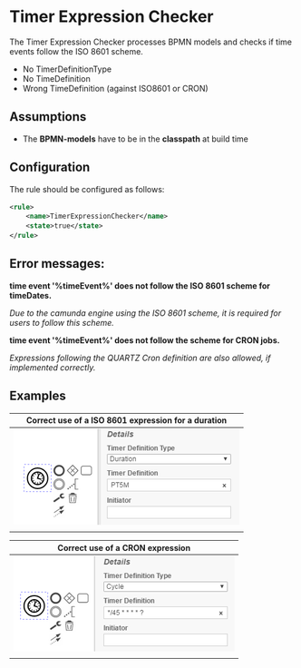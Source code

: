Timer Expression Checker
=================================
The Timer Expression Checker processes BPMN models and checks if time events follow the ISO 8601 scheme.

- No TimerDefinitionType
- No TimeDefinition
- Wrong TimeDefinition (against ISO8601 or CRON)

## Assumptions
- The **BPMN-models** have to be in the **classpath** at build time

## Configuration
The rule should be configured as follows:
```xml
<rule>
	<name>TimerExpressionChecker</name>
	<state>true</state>
</rule>
```


## Error messages:
**time event '%timeEvent%' does not follow the ISO 8601 scheme for timeDates.**

_Due to the camunda engine using the ISO 8601 scheme, it is required for users to follow this scheme._


**time event '%timeEvent%' does not follow the scheme for CRON jobs.**

_Expressions following the QUARTZ Cron definition are also allowed, if implemented correctly._

## Examples

| **Correct use of a ISO 8601 expression for a duration**                                                                        | 
|:------------------------------------------------------------------------------------------------------:| 
|![Correct use of expression](img/TimerExpressionChecker_Duration.PNG "Correct ISO 8601 scheme specified")|
| |

| **Correct use of a CRON expression**                                                                        | 
|:------------------------------------------------------------------------------------------------------:| 
|![Correct use of CRON expression](img/TimerExpressionChecker_CRON.PNG "Correct CRON expression specified")|
| |

